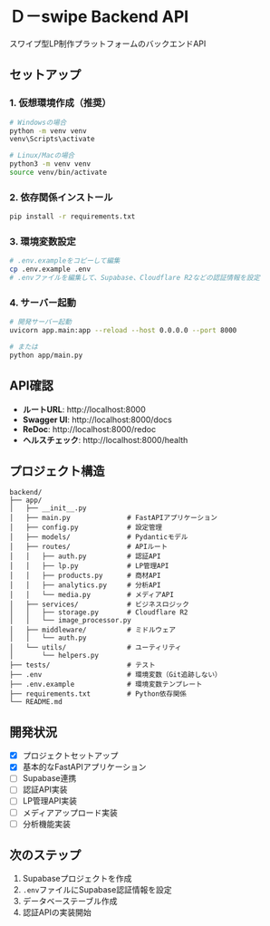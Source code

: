 # Ｄ－swipe Backend API

スワイプ型LP制作プラットフォームのバックエンドAPI

## セットアップ

### 1. 仮想環境作成（推奨）

```bash
# Windowsの場合
python -m venv venv
venv\Scripts\activate

# Linux/Macの場合
python3 -m venv venv
source venv/bin/activate
```

### 2. 依存関係インストール

```bash
pip install -r requirements.txt
```

### 3. 環境変数設定

```bash
# .env.exampleをコピーして編集
cp .env.example .env
# .envファイルを編集して、Supabase、Cloudflare R2などの認証情報を設定
```

### 4. サーバー起動

```bash
# 開発サーバー起動
uvicorn app.main:app --reload --host 0.0.0.0 --port 8000

# または
python app/main.py
```

## API確認

- **ルートURL**: http://localhost:8000
- **Swagger UI**: http://localhost:8000/docs
- **ReDoc**: http://localhost:8000/redoc
- **ヘルスチェック**: http://localhost:8000/health

## プロジェクト構造

```
backend/
├── app/
│   ├── __init__.py
│   ├── main.py              # FastAPIアプリケーション
│   ├── config.py            # 設定管理
│   ├── models/              # Pydanticモデル
│   ├── routes/              # APIルート
│   │   ├── auth.py          # 認証API
│   │   ├── lp.py            # LP管理API
│   │   ├── products.py      # 商材API
│   │   ├── analytics.py     # 分析API
│   │   └── media.py         # メディアAPI
│   ├── services/            # ビジネスロジック
│   │   ├── storage.py       # Cloudflare R2
│   │   └── image_processor.py
│   ├── middleware/          # ミドルウェア
│   │   └── auth.py
│   └── utils/               # ユーティリティ
│       └── helpers.py
├── tests/                   # テスト
├── .env                     # 環境変数（Git追跡しない）
├── .env.example             # 環境変数テンプレート
├── requirements.txt         # Python依存関係
└── README.md
```

## 開発状況

- [x] プロジェクトセットアップ
- [x] 基本的なFastAPIアプリケーション
- [ ] Supabase連携
- [ ] 認証API実装
- [ ] LP管理API実装
- [ ] メディアアップロード実装
- [ ] 分析機能実装

## 次のステップ

1. Supabaseプロジェクトを作成
2. `.env`ファイルにSupabase認証情報を設定
3. データベーステーブル作成
4. 認証APIの実装開始
